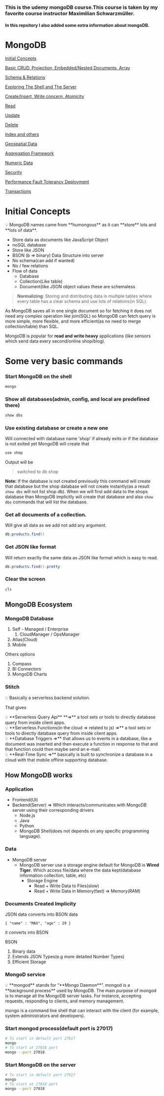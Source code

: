 ### This is the udemy mongoDB course.This course is taken by my favorite course instructor Maximilian Schwarzmüller.
#### In this repsitory I also added some extra information about mongoDB. 
# MongoDB

[Initial Concepts](readme.md)

[Basic CRUD, Projection, Embedded/Nested Documents, Array]()

[Schema & Relations]()

[Exploring The Shell and The Server]()

[Create/Insert, Write concern, Atomicity]()

[Read]()

[Update]()

[Delete]()

[Index and others]()

[Geospatial Data]()

[Aggregation Framework]()

[Numeric Data]()

[Security]()

[Performance Fault Tolerancy Deployment]()

[Transactions]()


# Initial Concepts

<aside>
💡 MongoDB names came from **humongous** as it can **store** lots and **lots of data**.

- Store data as documents like JavaScript Object
- noSQL database
- Store like JSON
- BSON (b ⇒ binary) Data Structure into server
- No schema(can add if wanted)
- No / few relations
- Flow of data
    - Database
    - Collection(Like table)
    - Document(like JSON object values these are schemaless
</aside>

> **Normalizing**: Storing and distributing data in multiple tables where every table has a clear schema and use lots of relations(in SQL).
> 

As MongoDB saves all in one single document so for fetching it does not need any complex operation like join(SQL) so MongoDB can fetch query is more simple, more flexible, and more efficient(as no need to merge collection/table) than SQL. 

MongoDB is popular for **read and write heavy** applications (like sensors which send data every second/online shop/blog).

# Some very basic commands

### Start MongoDB on the shell

```powershell
mongo
```

### Show all databases(admin, config, and local are predefined there)

```powershell
show dbs
```

### Use existing database or create a new one

Will connected with database name 'shop' if already exits or if the database is not exited yet MongoDB will create that

```powershell
use shop
```

Output will be

> switched to db shop
> 

**Note:** If the database is not created previously this command will create that database but the shop database will not create instantly(as a result `show dbs` will not list shop db). When we will first add data to the shops database than MongoDB implicitly will create that database and also `show dbs` commands that will list the database.

### Get all documents of a collection.

Will give all data as we add not add any argument.

```powershell
db.products.find()
```

### Get JSON like format

Will return exactly the same data as JSON like format which is easy to read.

```powershell
db.products.find().pretty
```

### Clear the screen

```powershell
cls
```

## MongoDB Ecosystem

### MongoDB Database

1. Self - Managed / Enterprise
    1. CloudManager / OpsManager
2. Atlas(Cloud) 
3. Mobile

Others options

1. Compass
2. BI Connectors
3. MongoDB Charts

### Stitch

<aside>
💡 Basically a serverless backend solution.

</aside>

That gives

<aside>
💡 **Serverless Query Api** **⇒** a tool sets or tools to directly database query from inside client apps.

</aside>

<aside>
💡 **Serverless Functions(in the cloud ⇒ related to js) ⇒** a tool sets or tools to directly database query from inside client apps.

</aside>

<aside>
💡 **Database Triggers ⇒** that allows us to events in a database, like a document was inserted and then execute a function in response to that and that function could then maybe send an e-mail.

</aside>

<aside>
💡 **Real-Time Sync ⇒** basically is built to synchronize a database in a cloud with that mobile offline supporting database.

</aside>

## How MongoDB works

### Application

- Frontend(UI)
- Backend(Server) ⇒ Which interacts/communicates with MongoDB server using their corresponding drivers
    - Node.js
    - Java
    - Python
    - MongoDB Shell(does not depends on any specific programming language).

### Data

- MongoDB server
    - MongoDB server use a storage engine default for MongoDB is **Wired Tiger**. Which access file/data where the data kept(database information collection, table, etc)
        - Storage Engine
            - Read + Write Data to Files(slow)
            - Read + Write Data in Memory(fast) ⇒ Memory(RAM)

### Documents Created Implicity

JSON data converts into BSON data

`{
  "name" : "MAX",
  "age" : 29
}`

it converts into BSON

BSON 

1. Binary data 
2. Extends JSON Types(e.g more detailed Number Types) 
3. Efficient Storage

### MongoD service

<aside>
💡 **mongod** stands for “**Mongo Daemon**”. mongod is a **background process** used by MongoDB. The main purpose of mongod is to manage all the MongoDB server tasks. For instance, accepting requests, responding to clients, and memory management.

mongo is a command line shell that can interact with the client (for example, system administrators and developers).

</aside>

### Start mongod process(default port is 27017)

```bash
# To start in default port 27017
mongo
# To start at 27018 port 
mongo --port 27018
```

### Start MongoDB on the server

```bash
# To start in default port 27017
mongo
# To start at 27018 port 
mongo --port 27018
```
